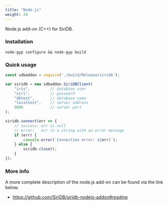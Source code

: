 ```yaml
---
title: "Node.js"
weight: 20
---
```



Node.js add-on (C++) for SiriDB.

### Installation

```
node-gyp configure && node-gyp build
```

### Quick usage

```javascript
const sdbaddon = require('./build/Release/siridb');

var siridb = new sdbaddon.SiriDBClient(
    "iris",         // database user
    "siri",         // password
    "dbtest",       // database name
    "localhost",    // server address
    9000            // server port
);

siridb.connect(err => {
    // success: err is null
    // error:   err is a string with an error message
    if (err) {
        console.error(`Connection error: ${err}`);
    } else {
        siridb.close();
    }
});
```

### More info

A more complete description of the node.js add-on can be found via the link below.

- https://github.com/SiriDB/siridb-nodejs-addon#readme
